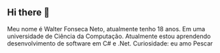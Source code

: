 ## Hi there 👋

Meu nome é Walter Fonseca Neto, atualmente tenho 18 anos. Em uma universidade de Ciência da Computação. Atualmente estou aprendendo desenvolvimento de software em C# e .Net. Curiosidade: eu amo Pescar
